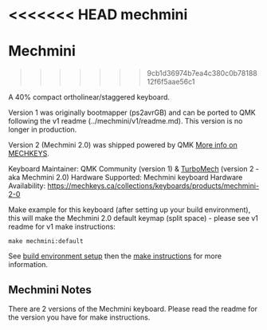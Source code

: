 <<<<<<< HEAD
mechmini
=======
Mechmini
========
>>>>>>> 9cb1d36974b7ea4c380c0b7818812f6f5aae56c1

A 40% compact ortholinear/staggered keyboard. 

Version 1 was originally bootmapper (ps2avrGB) and can be ported to QMK following the v1 readme (../mechmini/v1/readme.md).  This version is no longer in production.  

Version 2 (Mechmini 2.0) was shipped powered by QMK [More info on MECHKEYS](https://mechkeys.ca).

Keyboard Maintainer: QMK Community (version 1) & [TurboMech](https://github.com/TurboMech) (version 2 - aka Mechmini 2.0)
Hardware Supported: Mechmini keyboard
Hardware Availability: https://mechkeys.ca/collections/keyboards/products/mechmini-2-0

Make example for this keyboard (after setting up your build environment), this will make the Mechmini 2.0 default keymap (split space) - please see v1 readme for v1 make instructions:

    make mechmini:default

See [build environment setup](https://docs.qmk.fm/build_environment_setup.html) then the [make instructions](https://docs.qmk.fm/make_instructions.html) for more information.

## Mechmini Notes

There are 2 versions of the Mechmini keyboard.  Please read the readme for the version you have for make instructions.


